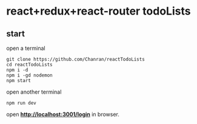 # react+redux+react-router todoLists

## start

open a terminal
```
git clone https://github.com/Chanran/reactTodoLists
cd reactTodoLists
npm i -d
npm i -gd nodemon
npm start
```

open another terminal
```
npm run dev
```

open **[http://localhost:3001/login](http://localhost:3001/login)** in browser.